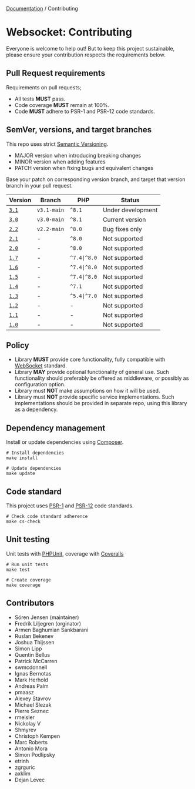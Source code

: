 [Documentation](Index.md) / Contributing

# Websocket: Contributing

Everyone is welcome to help out!
But to keep this project sustainable, please ensure your contribution respects the requirements below.

## Pull Request requirements

Requirements on pull requests;
* All tests **MUST** pass.
* Code coverage **MUST** remain at 100%.
* Code **MUST** adhere to PSR-1 and PSR-12 code standards.

## SemVer, versions, and target branches

This repo uses strict [Semantic Versioning](https://semver.org).

* MAJOR version when introducing breaking changes
* MINOR version when adding features
* PATCH version when fixing bugs and equivalent changes

Base your patch on corresponding version branch, and target that version branch in your pull request.

| Version | Branch | PHP | Status |
| --- | --- | --- | --- |
| [`3.1`](https://github.com/sirn-se/websocket-php/tree/3.1.0) | `v3.1-main` | `^8.1` | Under development |
| [`3.0`](https://github.com/sirn-se/websocket-php/tree/3.0.0) | `v3.0-main` | `^8.1` | Current version |
| [`2.2`](https://github.com/sirn-se/websocket-php/tree/2.2.0) | `v2.2-main` | `^8.0` | Bug fixes only |
| [`2.1`](https://github.com/sirn-se/websocket-php/tree/2.1.0) | - | `^8.0` | Not supported |
| [`2.0`](https://github.com/sirn-se/websocket-php/tree/2.0.0) | - | `^8.0` | Not supported |
| [`1.7`](https://github.com/sirn-se/websocket-php/tree/1.7.0) | - | `^7.4\|^8.0` | Not supported |
| [`1.6`](https://github.com/sirn-se/websocket-php/tree/1.6.0) | - | `^7.4\|^8.0` | Not supported |
| [`1.5`](https://github.com/sirn-se/websocket-php/tree/1.5.0) | - | `^7.4\|^8.0` | Not supported |
| [`1.4`](https://github.com/sirn-se/websocket-php/tree/1.4.0) | - | `^7.1` | Not supported |
| [`1.3`](https://github.com/sirn-se/websocket-php/tree/1.3.0) | - | `^5.4\|^7.0` | Not supported |
| [`1.2`](https://github.com/sirn-se/websocket-php/tree/1.2.0) | - | - | Not supported |
| [`1.1`](https://github.com/sirn-se/websocket-php/tree/1.1.0) | - | - | Not supported |
| [`1.0`](https://github.com/sirn-se/websocket-php/tree/1.0.0) | - | - | Not supported |

## Policy

* Library **MUST** provide core functionality, fully compatible with [WebSocket](https://datatracker.ietf.org/doc/html/rfc6455) standard.
* Library **MAY** provide optional functionality of general use. Such functionality should preferably be offered as middleware, or possibly as configuration option.
* Library must **NOT** make assumptions on how it will be used.
* Library must **NOT** provide specific service implementations. Such implementations should be provided in separate repo, using this library as a dependency.

## Dependency management

Install or update dependencies using [Composer](https://getcomposer.org/).

```
# Install dependencies
make install

# Update dependencies
make update
```

## Code standard

This project uses [PSR-1](https://www.php-fig.org/psr/psr-1/) and [PSR-12](https://www.php-fig.org/psr/psr-12/) code standards.
```
# Check code standard adherence
make cs-check
```

## Unit testing

Unit tests with [PHPUnit](https://phpunit.readthedocs.io/), coverage with [Coveralls](https://github.com/php-coveralls/php-coveralls)
```
# Run unit tests
make test

# Create coverage
make coverage
```

## Contributors

* Sören Jensen (maintainer)
* Fredrik Liljegren (orginator)
* Armen Baghumian Sankbarani
* Ruslan Bekenev
* Joshua Thijssen
* Simon Lipp
* Quentin Bellus
* Patrick McCarren
* swmcdonnell
* Ignas Bernotas
* Mark Herhold
* Andreas Palm
* pmaasz
* Alexey Stavrov
* Michael Slezak
* Pierre Seznec
* rmeisler
* Nickolay V
* Shmyrev
* Christoph Kempen
* Marc Roberts
* Antonio Mora
* Simon Podlipsky
* etrinh
* zgrguric
* axklim
* Dejan Levec
